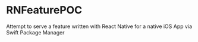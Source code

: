 # RNFeaturePOC
Attempt to serve a feature written with React Native for a native iOS App via Swift Package Manager
